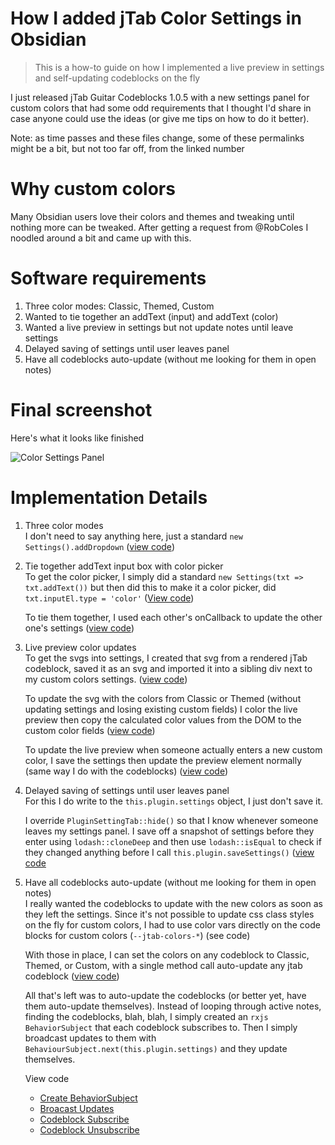 # How I added jTab Color Settings in Obsidian
>This is a how-to guide on how I implemented a live preview in settings and self-updating codeblocks on the fly

I just released jTab Guitar Codeblocks 1.0.5 with a new settings panel for custom colors that had some odd requirements that I thought I'd share in case anyone could use the ideas (or give me tips on how to do it better).

Note: as time passes and these files change, some of these permalinks might be a bit, but not too far off, from the linked number

# Why custom colors

Many Obsidian users love their colors and themes and tweaking until nothing more can be tweaked. After getting a request from @RobColes I noodled around a bit and came up with this.

# Software requirements

1. Three color modes: Classic, Themed, Custom
2. Wanted to tie together an addText (input) and addText (color)
3. Wanted a live preview in settings but not update notes until leave settings
4. Delayed saving of settings until user leaves panel
5. Have all codeblocks auto-update (without me looking for them in open notes)

# Final screenshot
Here's what it looks like finished

![Color Settings Panel](https://raw.githubusercontent.com/davfive/obsidian-jtab/main/docs/images/settings-colors-panel.jpg)

# Implementation Details
1. Three color modes  
   I don't need to say anything here, just a standard `new Settings().addDropdown` ([view code](https://github.com/davfive/obsidian-jtab/blob/main/src/jtab-settings.ts#L104))

2. Tie together addText input box with color picker  
   To get the color picker, I simply did a standard `new Settings(txt => txt.addText())` but then did this to make it a color picker, did `txt.inputEl.type = 'color'` ([View code](https://github.com/davfive/obsidian-jtab/blob/main/src/jtab-settings.ts#L182))

   To tie them together, I used each other's onCallback to update the other one's settings ([view code](https://github.com/davfive/obsidian-jtab/blob/main/src/jtab-settings.ts#L173))

3. Live preview color updates  
   To get the svgs into settings, I created that svg from a rendered jTab codeblock, saved it as an svg and imported it into a sibling div next to my custom colors settings. ([view code](https://github.com/davfive/obsidian-jtab/blob/main/src/jtab-settings.ts#L179))

   To update the svg with the colors from Classic or Themed (without updating settings and losing existing custom fields) I color the live preview then copy the calculated color values from the DOM to the custom color fields ([view code](https://github.com/davfive/obsidian-jtab/blob/main/src/jtab-settings.ts#L179))

   To update the live preview when someone actually enters a new custom color, I save the settings then update the preview element normally (same way I do with the codeblocks) ([view code](https://github.com/davfive/obsidian-jtab/blob/main/src/jtab-settings.ts#L179))


4. Delayed saving of settings until user leaves panel  
   For this I do write to the `this.plugin.settings` object, I just don't save it.

   I override `PluginSettingTab::hide()` so that I know whenever someone leaves my settings panel. I save off a snapshot of settings before they enter using `lodash::cloneDeep` and then use `lodash::isEqual` to check if they changed anything before I call `this.plugin.saveSettings()` ([view code](https://github.com/davfive/obsidian-jtab/blob/main/src/jtab-settings.ts#L159)

5. Have all codeblocks auto-update (without me looking for them in open notes)  
   I really wanted the codeblocks to update with the new colors as soon as they left the settings. Since it's not possible to update css class styles on the fly for custom colors, I had to use color vars directly on the code blocks for custom colors (`--jtab-colors-*`) (see code)

   With those in place, I can set the colors on any codeblock to Classic, Themed, or Custom, with a single method call auto-update any jtab codeblock ([view code](https://github.com/davfive/obsidian-jtab/blob/main/src/jtab-utils.ts#L69))

   All that's left was to auto-update the codeblocks (or better yet, have them auto-update themselves). Instead of looping through active notes, finding the codeblocks, blah, blah, I simply created an `rxjs BehaviorSubject` that each codeblock subscribes to. Then I simply broadcast updates to them with `BehaviourSubject.next(this.plugin.settings)` and they update themselves.
   
   View code
   * [Create BehaviorSubject](https://github.com/davfive/obsidian-jtab/blob/main/src/main.ts#L14)
   * [Broacast Updates](https://github.com/davfive/obsidian-jtab/blob/main/src/main.ts#L39)
   * [Codeblock Subscribe](https://github.com/davfive/obsidian-jtab/blob/main/src/main.ts#L14)
   * [Codeblock Unsubscribe](https://github.com/davfive/obsidian-jtab/blob/main/src/jtab-codeblock.ts#L132)
